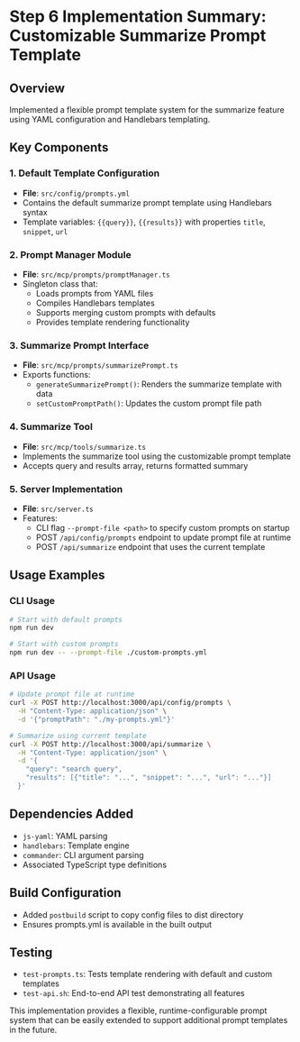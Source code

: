 # Step 6 Implementation Summary: Customizable Summarize Prompt Template

## Overview
Implemented a flexible prompt template system for the summarize feature using YAML configuration and Handlebars templating.

## Key Components

### 1. Default Template Configuration
- **File**: `src/config/prompts.yml`
- Contains the default summarize prompt template using Handlebars syntax
- Template variables: `{{query}}`, `{{results}}` with properties `title`, `snippet`, `url`

### 2. Prompt Manager Module
- **File**: `src/mcp/prompts/promptManager.ts`
- Singleton class that:
  - Loads prompts from YAML files
  - Compiles Handlebars templates
  - Supports merging custom prompts with defaults
  - Provides template rendering functionality

### 3. Summarize Prompt Interface
- **File**: `src/mcp/prompts/summarizePrompt.ts`
- Exports functions:
  - `generateSummarizePrompt()`: Renders the summarize template with data
  - `setCustomPromptPath()`: Updates the custom prompt file path

### 4. Summarize Tool
- **File**: `src/mcp/tools/summarize.ts`
- Implements the summarize tool using the customizable prompt template
- Accepts query and results array, returns formatted summary

### 5. Server Implementation
- **File**: `src/server.ts`
- Features:
  - CLI flag `--prompt-file <path>` to specify custom prompts on startup
  - POST `/api/config/prompts` endpoint to update prompt file at runtime
  - POST `/api/summarize` endpoint that uses the current template

## Usage Examples

### CLI Usage
```bash
# Start with default prompts
npm run dev

# Start with custom prompts
npm run dev -- --prompt-file ./custom-prompts.yml
```

### API Usage
```bash
# Update prompt file at runtime
curl -X POST http://localhost:3000/api/config/prompts \
  -H "Content-Type: application/json" \
  -d '{"promptPath": "./my-prompts.yml"}'

# Summarize using current template
curl -X POST http://localhost:3000/api/summarize \
  -H "Content-Type: application/json" \
  -d '{
    "query": "search query",
    "results": [{"title": "...", "snippet": "...", "url": "..."}]
  }'
```

## Dependencies Added
- `js-yaml`: YAML parsing
- `handlebars`: Template engine
- `commander`: CLI argument parsing
- Associated TypeScript type definitions

## Build Configuration
- Added `postbuild` script to copy config files to dist directory
- Ensures prompts.yml is available in the built output

## Testing
- `test-prompts.ts`: Tests template rendering with default and custom templates
- `test-api.sh`: End-to-end API test demonstrating all features

This implementation provides a flexible, runtime-configurable prompt system that can be easily extended to support additional prompt templates in the future.
